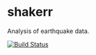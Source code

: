 # shakerr
Analysis of earthquake data.

[![Build Status](https://travis-ci.org/sdbecker/shakerr.svg?branch=master)](https://travis-ci.org/sdbecker/shakerr)
